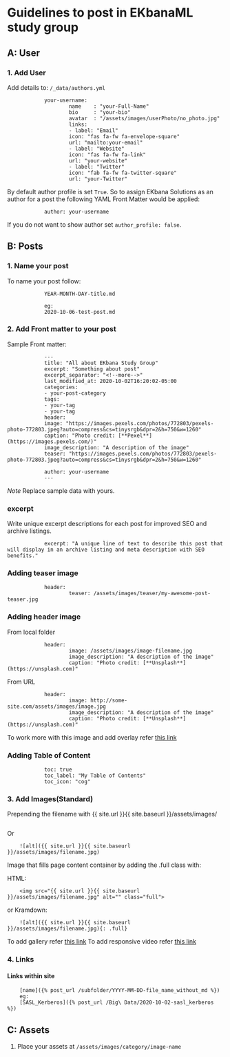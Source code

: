 # Guidelines to post in EKbanaML study group

## A: User

### 1. Add User
Add details to: `/_data/authors.yml`

                your-username:
                        name    : "your-Full-Name"
                        bio     : "your-bio"
                        avatar  : "/assets/images/userPhoto/no_photo.jpg"
                        links:
                        - label: "Email"
                        icon: "fas fa-fw fa-envelope-square"
                        url: "mailto:your-email"
                        - label: "Website"
                        icon: "fas fa-fw fa-link"
                        url: "your-website"
                        - label: "Twitter"
                        icon: "fab fa-fw fa-twitter-square"
                        url: "your-Twitter"

By default author profile is set `True`. So to assign EKbana Solutions as an author for a post the following YAML Front Matter would be applied:

                author: your-username

If you do not want to show author set `author_profile: false`.

## B: Posts
### 1. Name your post
To name your post follow:

                YEAR-MONTH-DAY-title.md
                
                eg:
                2020-10-06-test-post.md

### 2. Add Front matter to your post 
Sample Front matter:

                ---
                title: "All about EKbana Study Group"
                excerpt: "Something about post"
                excerpt_separator: "<!--more-->"
                last_modified_at: 2020-10-02T16:20:02-05:00
                categories:
                - your-post-category
                tags:
                - your-tag
                - your-tag
                header:
                image: "https://images.pexels.com/photos/772803/pexels-photo-772803.jpeg?auto=compress&cs=tinysrgb&dpr=2&h=750&w=1260"
                caption: "Photo credit: [**Pexel**](https://images.pexels.com/)"
                image_description: "A description of the image"
                teaser: "https://images.pexels.com/photos/772803/pexels-photo-772803.jpeg?auto=compress&cs=tinysrgb&dpr=2&h=750&w=1260"

                author: your-username
                ---
*Note* Replace sample data with yours.

### excerpt
Write unique excerpt descriptions for each post for improved SEO and archive listings.

                excerpt: "A unique line of text to describe this post that will display in an archive listing and meta description with SEO benefits."

### Adding teaser image
                header:
                        teaser: /assets/images/teaser/my-awesome-post-teaser.jpg

### Adding header image
From local folder

                header:
                        image: /assets/images/image-filename.jpg
                        image_description: "A description of the image"
                        caption: "Photo credit: [**Unsplash**](https://unsplash.com)"
From URL

                header:
                        image: http://some-site.com/assets/images/image.jpg
                        image_description: "A description of the image"
                        caption: "Photo credit: [**Unsplash**](https://unsplash.com)"

To work more with this image and add overlay refer [this link](https://mmistakes.github.io/minimal-mistakes/docs/layouts/#header-overlay)

### Adding Table of Content
                toc: true
                toc_label: "My Table of Contents"
                toc_icon: "cog"


### 3. Add Images(Standard)
Prepending the filename with {{ site.url }}{{ site.baseurl }}/assets/images/

<img src="{{ site.url }}{{ site.baseurl }}/assets/  images/filename.jpg" alt="">

Or

        ![alt]({{ site.url }}{{ site.baseurl }}/assets/images/filename.jpg)

Image that fills page content container by adding the .full class with:

HTML:

        <img src="{{ site.url }}{{ site.baseurl }}/assets/images/filename.jpg" alt="" class="full">

or Kramdown:

        ![alt]({{ site.url }}{{ site.baseurl }}/assets/images/filename.jpg){: .full}

To add gallery refer [this link](https://mmistakes.github.io/minimal-mistakes/docs/helpers/#gallery)
To add responsive video refer [this link](https://mmistakes.github.io/minimal-mistakes/docs/helpers/#responsive-video-embed)

### 4. Links 

#### Links within site

        [name]({% post_url /subfolder/YYYY-MM-DD-file_name_without_md %})
        eg:
        [SASL_Kerberos]({% post_url /Big\ Data/2020-10-02-sasl_kerberos %})

## C: Assets

1. Place your assets at `/assets/images/category/image-name`